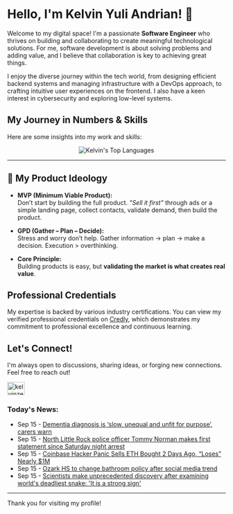 # Hello, I'm Kelvin Yuli Andrian! 👋

Welcome to my digital space! I'm a passionate **Software Engineer** who thrives on building and collaborating to create meaningful technological solutions. For me, software development is about solving problems and adding value, and I believe that collaboration is key to achieving great things.

I enjoy the diverse journey within the tech world, from designing efficient backend systems and managing infrastructure with a DevOps approach, to crafting intuitive user experiences on the frontend. I also have a keen interest in cybersecurity and exploring low-level systems.

## My Journey in Numbers & Skills

Here are some insights into my work and skills:

<p align="center">
  <img src="https://github-readme-stats.vercel.app/api/top-langs/?username=kelvinzer0&layout=compact&theme=radical" alt="Kelvin's Top Languages" />
</p>

---

## 🚀 My Product Ideology

- **MVP (Minimum Viable Product):**  
  Don’t start by building the full product. *"Sell it first"* through ads or a simple landing page, collect contacts, validate demand, then build the product.

- **GPD (Gather – Plan – Decide):**  
  Stress and worry don’t help. Gather information → plan → make a decision. Execution > overthinking.

- **Core Principle:**  
  Building products is easy, but **validating the market is what creates real value**.

## Professional Credentials

My expertise is backed by various industry certifications. You can view my verified professional credentials on [Credly](https://www.credly.com/users/kelvin-yuli-andrian/badges), which demonstrates my commitment to professional excellence and continuous learning.

## Let's Connect!

I'm always open to discussions, sharing ideas, or forging new connections. Feel free to reach out!

<p align="left">
    <a href="https://linkedin.com/in/kelvinzero" target="blank"><img align="center" src="https://cdn.jsdelivr.net/npm/simple-icons@3.0.1/icons/linkedin.svg" alt="kelvinzero" height="30" width="40" /></a>
</p>

### Today's News:

<!-- feed start -->
- Sep 15 - [Dementia diagnosis is ‘slow, unequal and unfit for purpose’, carers warn](https://www.yahoo.com/news/articles/dementia-diagnosis-slow-unequal-unfit-230100787.html)
- Sep 15 - [North Little Rock police officer Tommy Norman makes first statement since Saturday night arrest](https://www.yahoo.com/news/articles/north-little-rock-police-officer-222928105.html)
- Sep 15 - [Coinbase Hacker Panic Sells ETH Bought 2 Days Ago, “Loses” Nearly $1M](https://finance.yahoo.com/news/coinbase-hacker-panic-sells-eth-214145376.html)
- Sep 15 - [Ozark HS to change bathroom policy after social media trend](https://www.yahoo.com/news/articles/ozark-hs-change-bathroom-policy-195230226.html)
- Sep 15 - [Scientists make unprecedented discovery after examining world's deadliest snake: 'It is a strong sign'](https://www.yahoo.com/news/articles/scientists-unprecedented-discovery-examining-worlds-193000758.html)
<!-- feed end -->

---

Thank you for visiting my profile!
